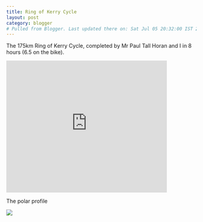 ```yaml
---
title: Ring of Kerry Cycle
layout: post
category: blogger
# Pulled from Blogger. Last updated there on: Sat Jul 05 20:32:00 IST 2008
---
```

The 175km Ring of Kerry Cycle, completed by Mr Paul Tall Horan and I in 8 hours (6.5 on the bike).

<iframe width="425" height="350" frameborder="0" scrolling="no" marginheight="0" marginwidth="0" src="http://maps.google.com/maps?f=d&amp;hl=en&amp;geocode=&amp;saddr=Killarney,+Kerry,+Co.+Kerry,+Ireland&amp;daddr=Killorglin,+Kerry,+County+Kerry,+Ireland+to:Cahersiveen,+Kerry,+Ireland+to:waterville,+kerry,+ireland+to:sneem,+kerry,+ireland+to:Kenmare,+Kerry,+Ireland+to:Killarney,+Kerry,+Ireland&amp;mra=pi&amp;mrcr=5&amp;sll=51.93479,-9.877175&amp;sspn=0.3861,1.192017&amp;ie=UTF8&amp;ll=51.93479,-9.877175&amp;spn=0.3861,1.192017&amp;output=embed&amp;s=AARTsJriPjqYrH4QaMsoCUS0fMibfpcUMQ"> </iframe>

The polar profile

![](http://4.bp.blogspot.com/_UjH7scA_Bek/SHEe-Zhba5I/AAAAAAAAA20/sIR0eguJp4k/s1600-h/5-6-2008.JPG)


